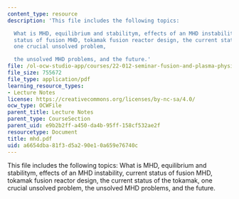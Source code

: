 ```yaml
---
content_type: resource
description: 'This file includes the following topics:

  What is MHD, equilibrium and stabilitym, effects of an MHD instability, current
  status of fusion MHD, tokamak fusion reactor design, the current status of the tokamak,
  one crucial unsolved problem,

  the unsolved MHD problems, and the future.'
file: /ol-ocw-studio-app/courses/22-012-seminar-fusion-and-plasma-physics-spring-2006/a6654dba81f3d5a290e10a659e76740c_mhd.pdf
file_size: 755672
file_type: application/pdf
learning_resource_types:
- Lecture Notes
license: https://creativecommons.org/licenses/by-nc-sa/4.0/
ocw_type: OCWFile
parent_title: Lecture Notes
parent_type: CourseSection
parent_uid: e9b2b2ff-a450-da4b-95ff-158cf532ae2f
resourcetype: Document
title: mhd.pdf
uid: a6654dba-81f3-d5a2-90e1-0a659e76740c
---
```

This file includes the following topics:
What is MHD, equilibrium and stabilitym, effects of an MHD instability, current status of fusion MHD, tokamak fusion reactor design, the current status of the tokamak, one crucial unsolved problem,
the unsolved MHD problems, and the future.